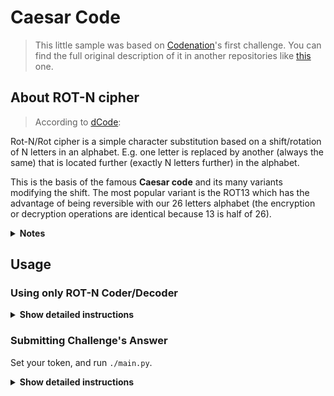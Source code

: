 # Caesar Code
> This little sample was based on [Codenation](https://www.codenation.dev/)'s first challenge. You can find the full original description of it in another repositories like [this](https://github.com/Collumbus/CodeNation-Desafio-AceleraDev-Stone-2020) one.

## About ROT-N cipher
> According to [dCode](https://www.dcode.fr/rot-cipher):

Rot-N/Rot cipher is a simple character substitution based on a shift/rotation of N letters in an alphabet. E.g. one letter is replaced by another (always the same) that is located further (exactly N letters further) in the alphabet.

This is the basis of the famous **Caesar code** and its many variants modifying the shift. The most popular variant is the ROT13 which has the advantage of being reversible with our 26 letters alphabet (the encryption or decryption operations are identical because 13 is half of 26).

<details><summary><b>Notes</b></summary>

* Wrote in python 3.6.
* Requires [requests](https://requests.readthedocs.io/en/master/user/install/#install).
* Will be created a `answer.json` file.
* All letters are going to be converted to lowercase.
* Numbers and ponctuation remain the same.

   **Message:** `Tonight on 'Is There?' we examine the question, 'Is there a life after death?' And here to discuss it are three dead people.`
   
   **Coded:**   `wrqljkw rq 'lv wkhuh?' zh hadplqh wkh txhvwlrq, 'lv wkhuh d olih diwhu ghdwk?' dqg khuh wr glvfxvv lw duh wkuhh ghdg shrsoh.`
   
</details>

## Usage

### Using only ROT-N Coder/Decoder

<details><summary><b>Show detailed instructions</b></summary>
  <p align="center">
    <img width="460" height="300" src="https://media.giphy.com/media/fVhLa8rc2xGzLm76gb/giphy.gif">
  </p>
</details>

### Submitting Challenge's Answer
Set your token, and run `./main.py`.

<details><summary><b>Show detailed instructions</b></summary>
  
1. In the `main.py` file, past your token:
```python
token = 'MYTOKEN123' #PAST your token here
```
2. Run the `main.py` file:
```console
foo@bar:~$ python3 main.py
```
3. Receive your score:
```
OK: {score: 100}
```

</details>

   
